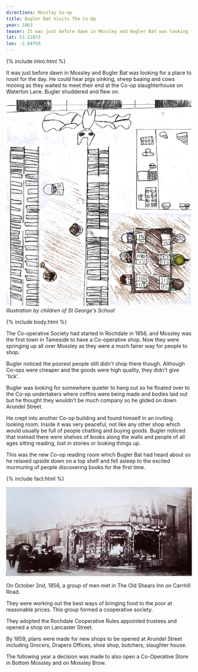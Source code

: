 ```yaml
---
directions: Mossley Co-op
title: Bugler Bat Visits The Co-Op
year: 1863
teaser: It was just before dawn in Mossley and Bugler Bat was looking for a place to roost for the day.
lat: 53.51873
lon: -2.04769
---
```


{% include intro.html %}

It was just before dawn in Mossley and Bugler Bat was looking for a place to roost for the day. He could hear pigs oinking, sheep baaing and cows mooing as they waited to meet their end at the Co-op slaughterhouse on Waterton Lane. Bugler shuddered and flew on.

![Illustration by children of St George's School](/images/stops/bat/Trail_Bat_2.png)
_Illustration by children of St George's School_

{% include body.html %}

The Co-operative Society had started in Rochdale in 1856, and Mossley was the first town in Tameside to have a Co-operative shop. Now they were springing up all over Mossley as they were a much fairer way for people to shop.

Bugler noticed the poorest people still didn't shop there though. Although Co-ops were cheaper and the goods were high quality, they didn't give 'tick'.

Bugler was looking for somewhere quieter to hang out so he floated over to the Co-op undertakers where coffins were being made and bodies laid out but he thought they wouldn't be much company so he glided on down Arundel Street.

He crept into another Co-op building and found himself in an inviting looking room. Inside it was very peaceful, not like any other shop which would usually be full of people chatting and buying goods. Bugler noticed that instead there were shelves of books along the walls and people of all ages sitting reading, lost in stories or looking things up.

This was the new Co-op reading room which Bugler Bat had heard about so he relaxed upside down on a top shelf and fell asleep to the excited murmuring of people discovering books for the first time.

{% include fact.html %}

![Photo of Arundel Street](/images/stops/bat/Trail_Bat_2b.png)

On October 2nd, 1856, a group of men met in The Old Shears Inn on Carrhill Road.

They were working out the best ways of bringing food to the poor at reasonable prices. This group formed a cooperative society.

They adopted the Rochdale Cooperative Rules appointed trustees and opened a shop on Lancaster Street.

By 1859, plans were made for new shops to be opened at Arundel Street including Grocers, Drapers Offices, shoe shop, butchers, slaughter house.

The following year a decision was made to also open a Co-Operative Store in Bottom Mossley and on Mossley Brow.